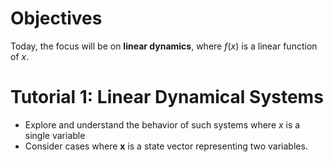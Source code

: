 # Objectives


Today, the focus will be on **linear dynamics**, where $f(x)$ is a linear function of $x$.

# Tutorial 1: Linear Dynamical Systems
* Explore and understand the behavior of such systems where $x$ is a single variable
* Consider cases where $\mathbf{x}$ is a state vector representing two variables.
